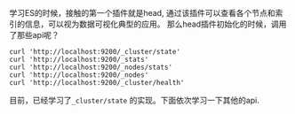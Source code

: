 学习ES的时候，接触的第一个插件就是head, 通过该插件可以查看各个节点和索引的信息，可以视为数据可视化典型的应用。
那么head插件初始化的时候，调用了那些api呢？

```
curl 'http://localhost:9200/_cluster/state' 
curl 'http://localhost:9200/_stats' 
curl 'http://localhost:9200/_nodes/stats' 
curl 'http://localhost:9200/_nodes' 
curl 'http://localhost:9200/_cluster/health' 
```

目前，已经学习了`_cluster/state` 的实现。下面依次学习一下其他的api.
